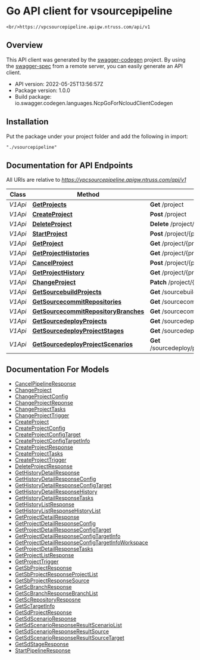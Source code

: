 # Go API client for vsourcepipeline

    <br/>https://vpcsourcepipeline.apigw.ntruss.com/api/v1

## Overview
This API client was generated by the [swagger-codegen](https://github.com/swagger-api/swagger-codegen) project.  By using the [swagger-spec](https://github.com/swagger-api/swagger-spec) from a remote server, you can easily generate an API client.

- API version: 2022-05-25T13:56:57Z
- Package version: 1.0.0
- Build package: io.swagger.codegen.languages.NcpGoForNcloudClientCodegen

## Installation
Put the package under your project folder and add the following in import:
```
"./vsourcepipeline"
```

## Documentation for API Endpoints

All URIs are relative to *https://vpcsourcepipeline.apigw.ntruss.com/api/v1*

Class | Method | HTTP request | Description
------------ | ------------- | ------------- | -------------
*V1Api* | [**GetProjects**](docs/V1Api.md#GetProjects) | **Get** /project | 
*V1Api* | [**CreateProject**](docs/V1Api.md#CreateProject) | **Post** /project | 
*V1Api* | [**DeleteProject**](docs/V1Api.md#DeleteProject) | **Delete** /project/{projectId} | 
*V1Api* | [**StartProject**](docs/V1Api.md#StartProject) | **Post** /project/{projectId}/do | 
*V1Api* | [**GetProject**](docs/V1Api.md#GetProject) | **Get** /project/{projectId} | 
*V1Api* | [**GetProjectHistories**](docs/V1Api.md#GetProjectHistories) | **Get** /project/{projectId}/history | 
*V1Api* | [**CancelProject**](docs/V1Api.md#CancelProject) | **Post** /project/{projectId}/history/{historyId}/cancel | 
*V1Api* | [**GetProjectHistory**](docs/V1Api.md#GetProjectHistory) | **Get** /project/{projectId}/history/{historyId} | 
*V1Api* | [**ChangeProject**](docs/V1Api.md#ChangeProject) | **Patch** /project/{projectId} | 
*V1Api* | [**GetSourcebuildProjects**](docs/V1Api.md#GetSourcebuildProjects) | **Get** /sourcebuild/project | 
*V1Api* | [**GetSourcecommitRepositories**](docs/V1Api.md#GetSourcecommitRepositories) | **Get** /sourcecommit/repository | 
*V1Api* | [**GetSourcecommitRepositoryBranches**](docs/V1Api.md#GetSourcecommitRepositoryBranches) | **Get** /sourcecommit/repository/{repositoryName}/branch | 
*V1Api* | [**GetSourcedeployProjects**](docs/V1Api.md#GetSourcedeployProjects) | **Get** /sourcedeploy/project | 
*V1Api* | [**GetSourcedeployProjectStages**](docs/V1Api.md#GetSourcedeployProjectStages) | **Get** /sourcedeploy/project/{projectId}/stage | 
*V1Api* | [**GetSourcedeployProjectScenarios**](docs/V1Api.md#GetSourcedeployProjectScenarios) | **Get** /sourcedeploy/project/{projectId}/stage/{stageId}/scenario | 


## Documentation For Models

 - [CancelPipelineResponse](docs/CancelPipelineResponse.md)
 - [ChangeProject](docs/ChangeProject.md)
 - [ChangeProjectConfig](docs/ChangeProjectConfig.md)
 - [ChangeProjectReponse](docs/ChangeProjectReponse.md)
 - [ChangeProjectTasks](docs/ChangeProjectTasks.md)
 - [ChangeProjectTrigger](docs/ChangeProjectTrigger.md)
 - [CreateProject](docs/CreateProject.md)
 - [CreateProjectConfig](docs/CreateProjectConfig.md)
 - [CreateProjectConfigTarget](docs/CreateProjectConfigTarget.md)
 - [CreateProjectConfigTargetInfo](docs/CreateProjectConfigTargetInfo.md)
 - [CreateProjectResponse](docs/CreateProjectResponse.md)
 - [CreateProjectTasks](docs/CreateProjectTasks.md)
 - [CreateProjectTrigger](docs/CreateProjectTrigger.md)
 - [DeleteProjectResponse](docs/DeleteProjectResponse.md)
 - [GetHistoryDetailResponse](docs/GetHistoryDetailResponse.md)
 - [GetHistoryDetailResponseConfig](docs/GetHistoryDetailResponseConfig.md)
 - [GetHistoryDetailResponseConfigTarget](docs/GetHistoryDetailResponseConfigTarget.md)
 - [GetHistoryDetailResponseHistory](docs/GetHistoryDetailResponseHistory.md)
 - [GetHistoryDetailResponseTasks](docs/GetHistoryDetailResponseTasks.md)
 - [GetHistoryListResponse](docs/GetHistoryListResponse.md)
 - [GetHistoryListResponseHistoryList](docs/GetHistoryListResponseHistoryList.md)
 - [GetProjectDetailResponse](docs/GetProjectDetailResponse.md)
 - [GetProjectDetailResponseConfig](docs/GetProjectDetailResponseConfig.md)
 - [GetProjectDetailResponseConfigTarget](docs/GetProjectDetailResponseConfigTarget.md)
 - [GetProjectDetailResponseConfigTargetInfo](docs/GetProjectDetailResponseConfigTargetInfo.md)
 - [GetProjectDetailResponseConfigTargetInfoWorkspace](docs/GetProjectDetailResponseConfigTargetInfoWorkspace.md)
 - [GetProjectDetailResponseTasks](docs/GetProjectDetailResponseTasks.md)
 - [GetProjectListResponse](docs/GetProjectListResponse.md)
 - [GetProjectTrigger](docs/GetProjectTrigger.md)
 - [GetSbProjectResponse](docs/GetSbProjectResponse.md)
 - [GetSbProjectResponseProjectList](docs/GetSbProjectResponseProjectList.md)
 - [GetSbProjectResponseSource](docs/GetSbProjectResponseSource.md)
 - [GetScBranchResponse](docs/GetScBranchResponse.md)
 - [GetScBranchResponseBranchList](docs/GetScBranchResponseBranchList.md)
 - [GetScRepositoryResposne](docs/GetScRepositoryResposne.md)
 - [GetScTargetInfo](docs/GetScTargetInfo.md)
 - [GetSdProjectResponse](docs/GetSdProjectResponse.md)
 - [GetSdScenarioResponse](docs/GetSdScenarioResponse.md)
 - [GetSdScenarioResponseResultScenarioList](docs/GetSdScenarioResponseResultScenarioList.md)
 - [GetSdScenarioResponseResultSource](docs/GetSdScenarioResponseResultSource.md)
 - [GetSdScenarioResponseResultSourceTarget](docs/GetSdScenarioResponseResultSourceTarget.md)
 - [GetSdStageResponse](docs/GetSdStageResponse.md)
 - [StartPipelineResponse](docs/StartPipelineResponse.md)

